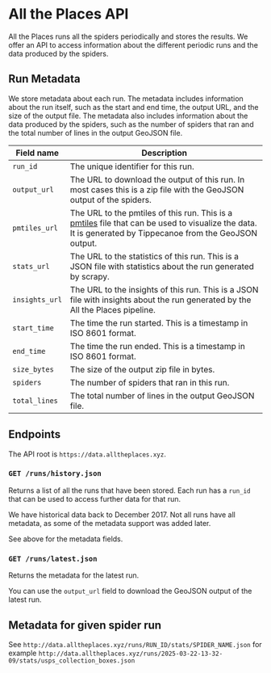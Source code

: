 # All the Places API

All the Places runs all the spiders periodically and stores the results. We offer an API to access information about the different periodic runs and the data produced by the spiders.

## Run Metadata

We store metadata about each run. The metadata includes information about the run itself, such as the start and end time, the output URL, and the size of the output file. The metadata also includes information about the data produced by the spiders, such as the number of spiders that ran and the total number of lines in the output GeoJSON file.

| Field name     | Description
|----------------|-------------
| `run_id`       | The unique identifier for this run.
| `output_url`   | The URL to download the output of this run. In most cases this is a zip file with the GeoJSON output of the spiders.
| `pmtiles_url`  | The URL to the pmtiles of this run. This is a [pmtiles](https://github.com/protomaps/PMTiles) file that can be used to visualize the data. It is generated by Tippecanoe from the GeoJSON output.
| `stats_url`    | The URL to the statistics of this run. This is a JSON file with statistics about the run generated by scrapy.
| `insights_url` | The URL to the insights of this run. This is a JSON file with insights about the run generated by the All the Places pipeline.
| `start_time`   | The time the run started. This is a timestamp in ISO 8601 format.
| `end_time`     | The time the run ended. This is a timestamp in ISO 8601 format.
| `size_bytes`   | The size of the output zip file in bytes.
| `spiders`      | The number of spiders that ran in this run.
| `total_lines`  | The total number of lines in the output GeoJSON file.

## Endpoints

The API root is `https://data.alltheplaces.xyz`.

### `GET /runs/history.json`

Returns a list of all the runs that have been stored. Each run has a `run_id` that can be used to access further data for that run.

We have historical data back to December 2017. Not all runs have all metadata, as some of the metadata support was added later.

See above for the metadata fields.

### `GET /runs/latest.json`

Returns the metadata for the latest run.

You can use the `output_url` field to download the GeoJSON output of the latest run.

## Metadata for given spider run

See `http://data.alltheplaces.xyz/runs/RUN_ID/stats/SPIDER_NAME.json` for example `http://data.alltheplaces.xyz/runs/2025-03-22-13-32-09/stats/usps_collection_boxes.json`
